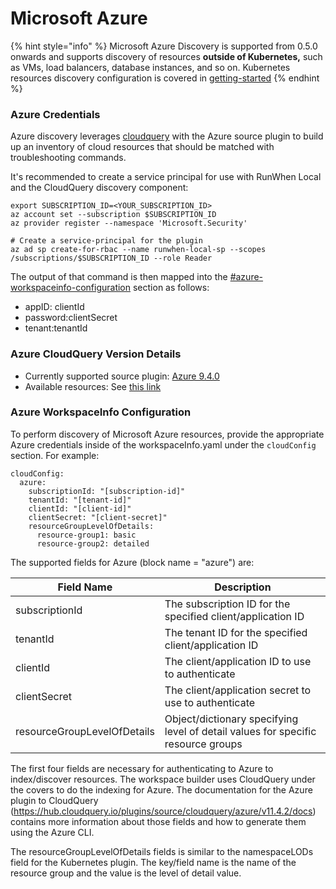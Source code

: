 # Microsoft Azure

{% hint style="info" %}
Microsoft Azure Discovery is supported from 0.5.0 onwards and supports discovery of resources **outside of Kubernetes,** such as VMs, load balancers, database instances, and so on. Kubernetes resources discovery configuration is covered in [getting-started](../../../getting-started/ "mention")
{% endhint %}

### Azure Credentials

Azure discovery leverages [cloudquery](https://github.com/cloudquery/cloudquery) with the Azure source plugin to build up an inventory of cloud resources that should be matched with troubleshooting commands. &#x20;

It's recommended to create a service principal for use with RunWhen Local and the CloudQuery discovery component:&#x20;

```
export SUBSCRIPTION_ID=<YOUR_SUBSCRIPTION_ID>
az account set --subscription $SUBSCRIPTION_ID
az provider register --namespace 'Microsoft.Security'

# Create a service-principal for the plugin
az ad sp create-for-rbac --name runwhen-local-sp --scopes /subscriptions/$SUBSCRIPTION_ID --role Reader
```

The output of that command is then mapped into the [#azure-workspaceinfo-configuration](microsoft-azure.md#azure-workspaceinfo-configuration "mention") section as follows:&#x20;

* appID: clientId
* password:clientSecret
* tenant:tenantId

### Azure CloudQuery Version Details

* Currently supported source plugin: [Azure 9.4.0](https://hub.cloudquery.io/plugins/source/cloudquery/azure/v9.4.0/docs?search=azure)
* Available resources: See [this link](https://hub.cloudquery.io/plugins/source/cloudquery/azure/v9.4.0/tables?search=azure)

### Azure WorkspaceInfo Configuration

To perform discovery of Microsoft Azure resources, provide the appropriate Azure credentials inside of the workspaceInfo.yaml under the `cloudConfig` section. For example:&#x20;

```
cloudConfig:
  azure:
    subscriptionId: "[subscription-id]"
    tenantId: "[tenant-id]"
    clientId: "[client-id]"
    clientSecret: "[client-secret]"
    resourceGroupLevelOfDetails:
      resource-group1: basic
      resource-group2: detailed
```

The supported fields for Azure (block name = "azure") are:

| Field Name                  | Description                                                                      |
| --------------------------- | -------------------------------------------------------------------------------- |
| subscriptionId              | The subscription ID for the specified client/application ID                      |
| tenantId                    | The tenant ID for the specified client/application ID                            |
| clientId                    | The client/application ID to use to authenticate                                 |
| clientSecret                | The client/application secret to use to authenticate                             |
| resourceGroupLevelOfDetails | Object/dictionary specifying level of detail values for specific resource groups |

The first four fields are necessary for authenticating to Azure to index/discover resources. The workspace builder uses CloudQuery under the covers to do the indexing for Azure. The documentation for the Azure plugin to CloudQuery (https://hub.cloudquery.io/plugins/source/cloudquery/azure/v11.4.2/docs) contains more information about those fields and how to generate them using the Azure CLI.

The resourceGroupLevelOfDetails fields is similar to the namespaceLODs field for the Kubernetes plugin. The key/field name is the name of the resource group and the value is the level of detail value.

